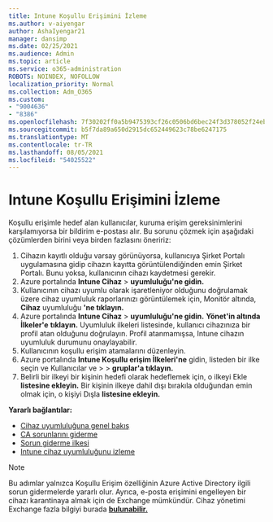 ```yaml
---
title: Intune Koşullu Erişimini İzleme
ms.author: v-aiyengar
author: AshaIyengar21
manager: dansimp
ms.date: 02/25/2021
ms.audience: Admin
ms.topic: article
ms.service: o365-administration
ROBOTS: NOINDEX, NOFOLLOW
localization_priority: Normal
ms.collection: Adm_O365
ms.custom:
- "9004636"
- "8386"
ms.openlocfilehash: 7f30202ff0a5b9475393cf26c0506bd6bec24f3d378052f24ebf7f327cf84689
ms.sourcegitcommit: b5f7da89a650d2915dc652449623c78be6247175
ms.translationtype: MT
ms.contentlocale: tr-TR
ms.lasthandoff: 08/05/2021
ms.locfileid: "54025522"
---
```

# <a name="monitor-intune-conditional-access"></a>Intune Koşullu Erişimini İzleme

Koşullu erişimle hedef alan kullanıcılar, kuruma erişim gereksinimlerini karşılamıyorsa bir bildirim e-postası alır. Bu sorunu çözmek için aşağıdaki çözümlerden birini veya birden fazlasını öneririz:

1. Cihazın kayıtlı olduğu varsay görünüyorsa, kullanıcıya Şirket Portalı uygulamasına gidip cihazın kayıtta görüntülendiğinden emin Şirket Portalı. Bunu yoksa, kullanıcının cihazı kaydetmesi gerekir.
1. Azure portalında **Intune Cihaz**  >  **uyumluluğu'ne gidin.** 
1. Kullanıcının cihazı uyumlu olarak işaretleniyor olduğunu doğrulamak üzere cihaz uyumluluk raporlarınızı görüntülemek için, Monitör altında, **Cihaz** uyumluluğu **'ne tıklayın.**
1. Azure portalında **Intune Cihaz**  >  **uyumluluğu'ne gidin.** **Yönet'in altında İlkeler'e** **tıklayın.** Uyumluluk ilkeleri listesinde, kullanıcı cihazınıza bir profil atan olduğunu doğrulayın. Profil atanmamışsa, Intune cihazın uyumluluk durumunu onaylayabilir.
1. Kullanıcının koşullu erişim atamalarını düzenleyin.
1. Azure portalında **Intune Koşullu erişim İlkeleri'ne** gidin, listeden bir ilke seçin ve Kullanıcılar ve  >    >   **gruplar'a tıklayın.**
1. Belirli bir ilkeyi bir kişinin hedefi olarak hedeflemek için, o ilkeyi Ekle **listesine ekleyin.** Bir kişinin ilkeye dahil dışı bırakıla olduğundan emin olmak için, o kişiyi Dışla **listesine ekleyin.**

**Yararlı bağlantılar:**

- [Cihaz uyumluluğuna genel bakış](https://docs.microsoft.com/intune/device-compliance-get-started)
- [CA sorunlarını giderme](https://docs.microsoft.com/intune/troubleshoot-conditional-access)
- [Sorun giderme ilkesi](https://docs.microsoft.com/intune/troubleshoot-policies-in-microsoft-intune)
- [Intune cihaz uyumluluğunu izleme](https://docs.microsoft.com/intune/compliance-policy-monitor)

> [!NOTE]
> Bu adımlar yalnızca Koşullu Erişim özelliğinin Azure Active Directory ilgili sorun gidermelerde yararlı olur. Ayrıca, e-posta erişimini engelleyen bir cihazı karantinaya almak için de Exchange mümkündür. Cihaz yönetimi Exchange fazla bilgiyi burada [**bulunabilir.**](https://docs.microsoft.com/previous-versions/office/exchange-server-2010/ff959225(v=exchg.141))
